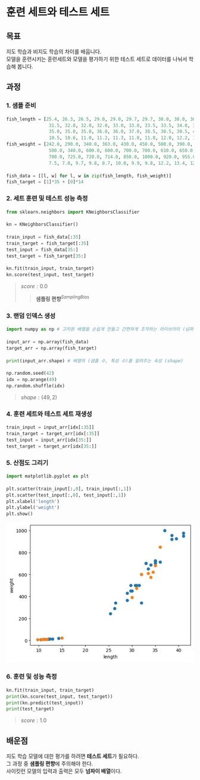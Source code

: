 훈련 세트와 테스트 세트
===
목표
---
지도 학습과 비지도 학습의 차이를 배웁니다.   
모델을 훈련시키는 훈련세트와 모델을 평가하기 위한 테스트 세트로 데이터를 나눠서 학습해 봅니다.

과정
---------------------
### 1. 샘플 준비
```python
fish_length = [25.4, 26.3, 26.5, 29.0, 29.0, 29.7, 29.7, 30.0, 30.0, 30.7, 31.0, 31.0, 
                31.5, 32.0, 32.0, 32.0, 33.0, 33.0, 33.5, 33.5, 34.0, 34.0, 34.5, 35.0, 
                35.0, 35.0, 35.0, 36.0, 36.0, 37.0, 38.5, 38.5, 39.5, 41.0, 41.0, 9.8, 
                10.5, 10.6, 11.0, 11.2, 11.3, 11.8, 11.8, 12.0, 12.2, 12.4, 13.0, 14.3, 15.0]
fish_weight = [242.0, 290.0, 340.0, 363.0, 430.0, 450.0, 500.0, 390.0, 450.0, 500.0, 475.0, 500.0, 
                500.0, 340.0, 600.0, 600.0, 700.0, 700.0, 610.0, 650.0, 575.0, 685.0, 620.0, 680.0, 
                700.0, 725.0, 720.0, 714.0, 850.0, 1000.0, 920.0, 955.0, 925.0, 975.0, 950.0, 6.7, 
                7.5, 7.0, 9.7, 9.8, 8.7, 10.0, 9.9, 9.8, 12.2, 13.4, 12.2, 19.7, 19.9]

fish_data = [[l, w] for l, w in zip(fish_length, fish_weight)]
fish_target = [1]*35 + [0]*14
```
### 2. 세트 훈련 및 테스트 성능 측정
```python
from sklearn.neighbors import KNeighborsClassifier

kn = KNeighborsClassifier()

train_input = fish_data[:35]
train_target = fish_target[:35]
test_input = fish_data[35:]
test_target = fish_target[35:]

kn.fit(train_input, train_target)
kn.score(test_input, test_target)
```
> $score : 0.0$
> > **샘플링 편향**$^{SamplingBias}$
### 3. 랜덤 인덱스 생성
```python
import numpy as np # 고차원 배열을 손쉽게 만들고 간편하게 조작하는 라이브러리 (넘파이)

input_arr = np.array(fish_data)
target_arr = np.array(fish_target)

print(input_arr.shape) # 배열의 (샘플 수, 특성 수)를 알려주는 속성 (shape)

np.random.seed(42)
idx = np.arange(49)
np.random.shuffle(idx)
```
> $shape:(49,2)$
### 4. 훈련 세트와 테스트 세트 재생성
```python
train_input = input_arr[idx[:35]]
train_target = target_arr[idx[:35]]
test_input = input_arr[idx[35:]]
test_target = target_arr[idx[35:]]
```
### 5. 산점도 그리기
```python
import matplotlib.pyplot as plt

plt.scatter(train_input[:,0], train_input[:,1])
plt.scatter(test_input[:,0], test_input[:,1])
plt.xlabel('length')
plt.ylabel('weight')
plt.show()
```
![산점도](./1.png)
### 6. 훈련 및 성능 측정
```python
kn.fit(train_input, train_target)
print(kn.score(test_input, test_target))
print(kn.predict(test_input))
print(test_target)
```
> $score:1.0$

배운점
---
지도 학습 모델에 대한 평가를 하려면 **테스트 세트**가 필요하다.   
그 과정 중 **샘플링 편향**에 주의해야 한다.   
사이킷런 모델의 입력과 출력은 모두 **넘파이 배열**이다.   
